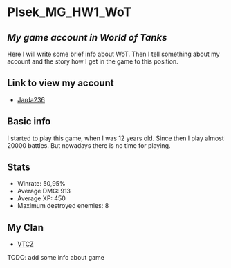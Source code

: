 # Plsek_MG_HW1_WoT
##  _My game account in World of Tanks_

Here I will write some brief info about WoT. Then I tell something about my account and the story how I get in the game to this position.

## Link to view my account
- [Jarda236](https://worldoftanks.eu/cs/community/accounts/506663471-Jarda236/)

## Basic info
I started to play this game, when I was 12 years old. Since then I play almost 20000 battles. But nowadays there is no time for playing.

## Stats
- Winrate: 50,95%
- Average DMG: 913
- Average XP: 450
- Maximum destroyed enemies: 8

## My Clan
- [VTCZ](https://eu.wargaming.net/clans/wot/500014255/players/#players&offset=0&limit=25&order=-role&timeframe=all&battle_type=default)
















TODO: add
some
info
about
game